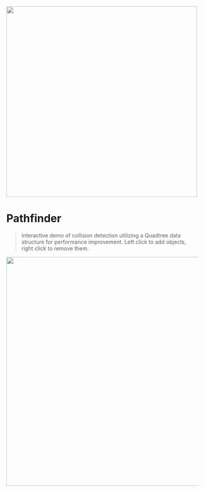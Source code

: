 <img src='http://galenscovell.github.io/css/pics/quadtree.png' width=500px />

Pathfinder
======

<blockquote>Interactive demo of collision detection utilizing a Quadtree data structure for performance improvement. Left click to add objects, right click to remove them.</blockquote>

<img src='http://galenscovell.github.io/css/pics/quadtree.gif' width=600px />

